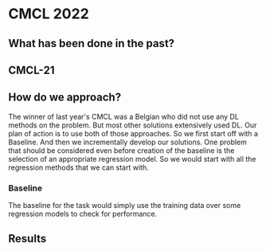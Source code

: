 # CMCL 2022

## What has been done in the past?

## CMCL-21


## How do we approach?

The winner of last year's CMCL was a Belgian who did not use any DL methods on the problem. But most other solutions extensively used DL. Our plan of action is to use both of those approaches. So we first start off with a Baseline. And then we incrementally develop our solutions. One problem that should be considered even before creation of the baseline is the selection of an appropriate regression model. So we would start with all the regression methods that we can start with.

### Baseline
The baseline for the task would simply use the training data over some regression models to check for performance. 

## Results